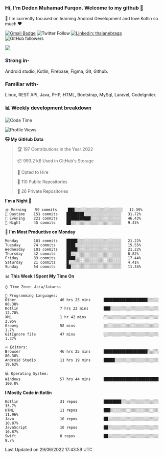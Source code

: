 ### Hi, I'm Deden Muhamad Furqon. Welcome to my github 👋

<!--
**furqoncreative/furqoncreative** is a ✨ _special_ ✨ repository because its `README.md` (this file) appears on your GitHub profile.

Here are some ideas to get you started:

- 🔭 I’m currently working on ...
- 👯 I’m looking to collaborate on ...
- 🤔 I’m looking for help with ...
- 💬 Ask me about ...
- 📫 How to reach me: ...
- 😄 Pronouns: ...
- ⚡ Fun fact: ...
-->

  🌱 I'm currently focused on learning Android Development and love Kotlin so much ❤ 

[![Gmail Badge](https://img.shields.io/badge/-furqoncreative24@gmail.com-c14438?style=flat-square&logo=Gmail&logoColor=white&link=mailto:furqoncreative24@gmail.com)](mailto:furqoncreative24@gmail.com)
![Twitter Follow](https://img.shields.io/twitter/follow/furqoncreative?label=Follow)
[![Linkedin: thaianebraga](https://img.shields.io/badge/-Deden_Muhamad_Furqon-blue?style=flat-square&logo=Linkedin&logoColor=white&link=https://www.linkedin.com/in/anmol-p-singh/)](https://www.linkedin.com/in/furqoncreative/)
![GitHub followers](https://img.shields.io/github/followers/furqoncreative?label=Follow&style=social)

<img src="https://github-readme-stats.sera5-dev.vercel.app/api?username=furqoncreative&hide=stars&show_icons=true&count_private=true&include_all_commits=true&title_color=#008080&icon_color=#008080&hide_border=true" width="">

### Strong in-

Android studio, Kotlin, Firebase, Figma, Git, Github.

### Familiar with-
Linux, REST API, Java, PHP, HTML, Bootstrap, MySql, Laravel, CodeIgniter.

### 📊 Weekly development breakdown

<!--START_SECTION:waka-->
![Code Time](http://img.shields.io/badge/Code%20Time-0%20secs-blue)

![Profile Views](http://img.shields.io/badge/Profile%20Views-0-blue)

**🐱 My GitHub Data** 

> 🏆 197 Contributions in the Year 2022
 > 
> 📦 990.2 kB Used in GitHub's Storage 
 > 
> 💼 Opted to Hire
 > 
> 📜 110 Public Repositories 
 > 
> 🔑 26 Private Repositories  
 > 
**I'm a Night 🦉** 

```text
🌞 Morning    59 commits     ███░░░░░░░░░░░░░░░░░░░░░░   12.39% 
🌆 Daytime    151 commits    ████████░░░░░░░░░░░░░░░░░   31.72% 
🌃 Evening    221 commits    ███████████░░░░░░░░░░░░░░   46.43% 
🌙 Night      45 commits     ██░░░░░░░░░░░░░░░░░░░░░░░   9.45%

```
📅 **I'm Most Productive on Monday** 

```text
Monday       101 commits    █████░░░░░░░░░░░░░░░░░░░░   21.22% 
Tuesday      74 commits     ████░░░░░░░░░░░░░░░░░░░░░   15.55% 
Wednesday    101 commits    █████░░░░░░░░░░░░░░░░░░░░   21.22% 
Thursday     42 commits     ██░░░░░░░░░░░░░░░░░░░░░░░   8.82% 
Friday       83 commits     ████░░░░░░░░░░░░░░░░░░░░░   17.44% 
Saturday     21 commits     █░░░░░░░░░░░░░░░░░░░░░░░░   4.41% 
Sunday       54 commits     ██░░░░░░░░░░░░░░░░░░░░░░░   11.34%

```


📊 **This Week I Spent My Time On** 

```text
⌚︎ Time Zone: Asia/Jakarta

💬 Programming Languages: 
Other                    46 hrs 25 mins      ████████████████████░░░░░   80.38% 
Kotlin                   7 hrs 22 mins       ███░░░░░░░░░░░░░░░░░░░░░░   12.78% 
XML                      1 hr 42 mins        ░░░░░░░░░░░░░░░░░░░░░░░░░   2.95% 
Groovy                   58 mins             ░░░░░░░░░░░░░░░░░░░░░░░░░   1.7% 
GitIgnore file           47 mins             ░░░░░░░░░░░░░░░░░░░░░░░░░   1.37%

🔥 Editors: 
Browser                  46 hrs 25 mins      ████████████████████░░░░░   80.38% 
Android Studio           11 hrs 19 mins      █████░░░░░░░░░░░░░░░░░░░░   19.62%

💻 Operating System: 
Windows                  57 hrs 44 mins      █████████████████████████   100.0%

```

**I Mostly Code in Kotlin** 

```text
Kotlin                   31 repos            ████████░░░░░░░░░░░░░░░░░   33.7% 
HTML                     11 repos            ███░░░░░░░░░░░░░░░░░░░░░░   11.96% 
Java                     10 repos            ██░░░░░░░░░░░░░░░░░░░░░░░   10.87% 
JavaScript               10 repos            ██░░░░░░░░░░░░░░░░░░░░░░░   10.87% 
Swift                    8 repos             ██░░░░░░░░░░░░░░░░░░░░░░░   8.7%

```



 Last Updated on 29/06/2022 17:43:59 UTC
<!--END_SECTION:waka-->
